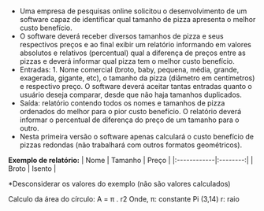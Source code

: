 #
- Uma empresa de pesquisas online solicitou o desenvolvimento de um software capaz de identificar qual tamanho de pizza apresenta o melhor custo benefício.   
- O software deverá receber diversos tamanhos de pizza e seus respectivos preços e ao final exibir um relatório informando em valores absolutos e relativos (percentual) qual a diferença de preços entre as pizzas e deverá informar qual pizza tem o melhor custo benefício.  
- Entradas:  1. Nome comercial (broto, baby, pequena, média, grande, exagerada, gigante, etc), o tamanho da pizza (diâmetro em centímetros) e respectivo preço. O software deverá aceitar tantas entradas quanto o usuário deseja comparar, desde que não haja tamanhos duplicados.   
- Saída: relatório contendo todos os nomes e tamanhos de pizza ordenados do melhor para o pior custo benefício.  O relatório deverá informar o percentual de diferença do preço de um tamanho para o outro.   
- Nesta primeira versão o software apenas calculará o custo benefício de pizzas redondas (não trabalhará com outros formatos geométricos).  

**Exemplo de relatório:** 
| Nome        |  Tamanho | Preço  |
|:------------|:--------:|
| Broto       |  Isento  |



*Desconsiderar os valores do exemplo (não são valores calculados)

Calculo da área do círculo: 
A = π . r2
Onde,
π: constante Pi (3,14)
r: raio
